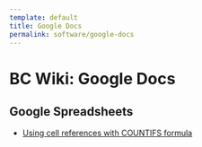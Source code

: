 ```yaml
---
template: default
title: Google Docs
permalink: software/google-docs
---
```


BC Wiki: Google Docs
====================

Google Spreadsheets
-------------------

+   [Using cell references with COUNTIFS formula](https://webapps.stackexchange.com/questions/57669/using-cell-reference-with-countifs-formula)
